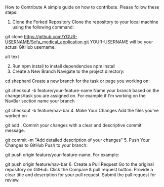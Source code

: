 How to Contribute
A simple guide on how to contribute. Please follow these steps:

1. Clone the Forked Repository
Clone the repository to your local machine using the following command:

git clone https://github.com/YOUR-USERNAME/Sefa_medical_application.git
YOUR-USERNAME will be your actual GitHub username.

alt text

2. Run npm install to install dependencies
npm install
3. Create a New Branch
Navigate to the project directory:

cd shephard
Create a new branch for the task or page you working on:

git checkout -b feature/your-feature-name
Name your branch based on the changes/task you are assigned on. For example if I'm working on the NavBar section name your branch

git checkout -b feature/nav-bar
4. Make Your Changes
Add the files you've worked on

git add .
Commit your changes with a clear and descriptive commit message.

git commit -m "Add detailed description of your changes"
5. Push Your Changes to GitHub
Push to your branch:

git push origin feature/your-feature-name. 
For example:

git push origin feature/nav-bar
6. Create a Pull Request
Go to the original repository on GitHub.
Click the Compare & pull request button.
Provide a clear title and description for your pull request.
Submit the pull request for review.